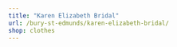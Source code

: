 ```yaml
---
title: "Karen Elizabeth Bridal"
url: /bury-st-edmunds/karen-elizabeth-bridal/
shop: clothes
---
```

